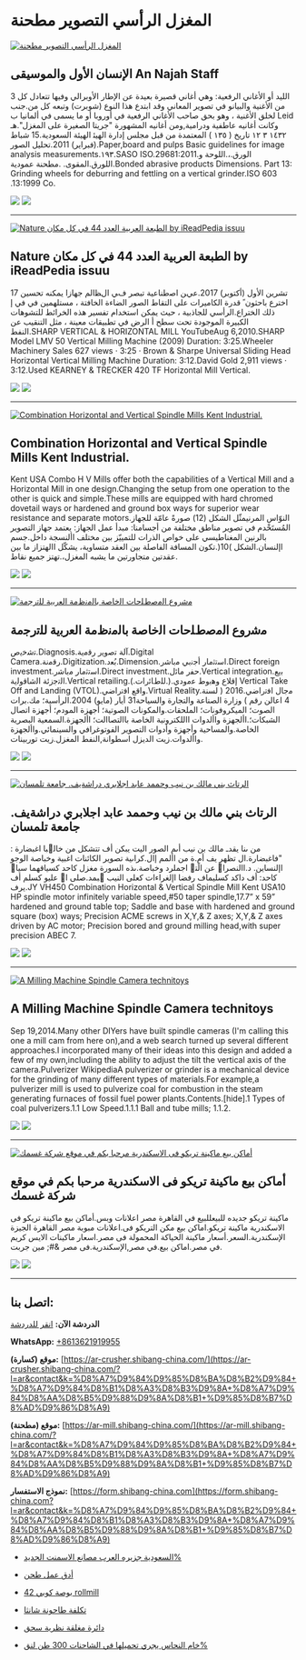 # المغزل الرأسي التصوير مطحنة

<a href="https://swt.shibang-china.com/?l=ar&img&k=%D8%A7%D9%84%D9%85%D8%BA%D8%B2%D9%84+%D8%A7%D9%84%D8%B1%D8%A3%D8%B3%D9%8A+%D8%A7%D9%84%D8%AA%D8%B5%D9%88%D9%8A%D8%B1+%D9%85%D8%B7%D8%AD%D9%86%D8%A9" target="_blank">![المغزل الرأسي التصوير مطحنة](http://static.shibang-china.com/all-800x300/1124.jpg)</a>

## الإنسان الأول والموسيقى An Najah Staff
3 الليد أو الأغاني الرفعية: وهي أغاني قصيرة بعيدة عن الإطار الأوبرالي وفيها تتعادل كل من الأغنية والبيانو في تصوير المعاني وقد ابتدع هذا النوع (شوبرت) وتبعه كل من.جنب لخلق الأغنية ، وهو بحق صاحب الأغاني الرفعية في أوروبا أو ما يسمى في ألمانيا ب Leid وكانت أغانيه عاطفية ودرامية,ومن أغانيه المشهورة &quot;جريتا الصغيرة على المغزل&quot;.هـ ١٤٣٢ ٣ ١٢ ﺗﺎرﻳﺦ ( ١٣٥ ) اﻟﻤﻌﺘﻤﺪة ﻣﻦ ﻗﺒﻞ ﻣﺠﻠﺲ إدارة اﻟﻬﻴﺌ الهيئة السعودية.15 شباط (فبراير) 2011.ﺗﺤﻠﻴﻞ اﻟﺼﻮر.Paper,board and pulps Basic guidelines for image analysis measurements.١٩٣.SASO ISO.29681:2011.اﻟﻮرق.،.اﻟﻠﻮﺣﺔ و اﻟﻠﻮرق.اﻟﻤﻘﻮى. .ﻣﻄﺤﻨﺔ ﻋﻤﻮدﻳﺔ.Bonded abrasive products Dimensions. Part 13: Grinding wheels for deburring and fettling on a vertical grinder.ISO 603 .13:1999 Co.


<a href="https://whatsapp.shibangsoft.com/WhatsApp.php" target="_blank" title="WhatsApp">![](http://static.shibang-china.com/icon/whatsapp.png)</a> <a href="https://swt.shibang-china.com/?l=ar&icon&k=%D8%A7%D9%84%D9%85%D8%BA%D8%B2%D9%84+%D8%A7%D9%84%D8%B1%D8%A3%D8%B3%D9%8A+%D8%A7%D9%84%D8%AA%D8%B5%D9%88%D9%8A%D8%B1+%D9%85%D8%B7%D8%AD%D9%86%D8%A9" target="_blank">![](http://static.shibang-china.com/icon/chat-ar.png)</a>

---

<a href="https://swt.shibang-china.com/?l=ar&img&k=%D8%A7%D9%84%D9%85%D8%BA%D8%B2%D9%84+%D8%A7%D9%84%D8%B1%D8%A3%D8%B3%D9%8A+%D8%A7%D9%84%D8%AA%D8%B5%D9%88%D9%8A%D8%B1+%D9%85%D8%B7%D8%AD%D9%86%D8%A9" target="_blank">![Nature الطبعة العربية العدد 44 في كل مكان by iReadPedia issuu](http://static.shibang-china.com/all-800x300/273.jpg)</a>

## Nature الطبعة العربية العدد 44 في كل مكان by iReadPedia issuu
17 تشرين الأول (أكتوبر) 2017.عيﻦ اﺻطناعية تبصر فﻲ الﻈالم جهازا يمكنه تحسين اخترع باحثون ً قدرة الكاميرات على التقاط الصور الضاءة الخافتة ، مستلهمين في في إ ذلك الختراع.الرأسي للجاذبية ، حيث يمكن استخدام تفسير هذه الخرائط للتشوهات الكبيرة الموجودة تحت سطح أ الرض في تطبيقات معينة ، مثل التنقيب عن النفط.SHARP VERTICAL &amp; HORIZONTAL MILL YouTubeAug 6,2010.SHARP Model LMV 50 Vertical Milling Machine (2009) Duration: 3:25.Wheeler Machinery Sales 627 views &middot; 3:25 &middot; Brown &amp; Sharpe Universal Sliding Head Horizontal Vertical Milling Machine Duration: 3:12.David Gold 2,911 views &middot; 3:12.Used KEARNEY &amp; TRECKER 420 TF Horizontal Mill Vertical.


<a href="https://whatsapp.shibangsoft.com/WhatsApp.php" target="_blank" title="WhatsApp">![](http://static.shibang-china.com/icon/whatsapp.png)</a> <a href="https://swt.shibang-china.com/?l=ar&icon&k=%D8%A7%D9%84%D9%85%D8%BA%D8%B2%D9%84+%D8%A7%D9%84%D8%B1%D8%A3%D8%B3%D9%8A+%D8%A7%D9%84%D8%AA%D8%B5%D9%88%D9%8A%D8%B1+%D9%85%D8%B7%D8%AD%D9%86%D8%A9" target="_blank">![](http://static.shibang-china.com/icon/chat-ar.png)</a>

---

<a href="https://swt.shibang-china.com/?l=ar&img&k=%D8%A7%D9%84%D9%85%D8%BA%D8%B2%D9%84+%D8%A7%D9%84%D8%B1%D8%A3%D8%B3%D9%8A+%D8%A7%D9%84%D8%AA%D8%B5%D9%88%D9%8A%D8%B1+%D9%85%D8%B7%D8%AD%D9%86%D8%A9" target="_blank">![Combination Horizontal and Vertical Spindle Mills Kent Industrial.](http://static.shibang-china.com/all-800x300/793.jpg)</a>

## Combination Horizontal and Vertical Spindle Mills Kent Industrial.
Kent USA Combo H V Mills offer both the capabilities of a Vertical Mill and a Horizontal Mill in one design.Changing the setup from one operation to the other is quick and simple.These mills are equipped with hard chromed dovetail ways or hardened and ground box ways for superior wear resistance and separate motors.النوّاس المرنيمثّل الشكل (12) صورةً عامّة للجهاز المُستَخْدم في تصوير مناطق مختلفة من أجسامنا: مبدأ عمل الجهاز: يعتمد جهاز التصوير بالرنين المغناطيسي على خواص الذرات للتمييّز بين مختلف األنسجة داخل.جسم اإلنسان.الشكل )10(.تكون المسافة الفاصلة بين العقد متساوية، يشكّل االهتزاز ما بين عقدتين متجاورتين ما يشبه المغزل،.تهتز جميع نقاط.


<a href="https://whatsapp.shibangsoft.com/WhatsApp.php" target="_blank" title="WhatsApp">![](http://static.shibang-china.com/icon/whatsapp.png)</a> <a href="https://swt.shibang-china.com/?l=ar&icon&k=%D8%A7%D9%84%D9%85%D8%BA%D8%B2%D9%84+%D8%A7%D9%84%D8%B1%D8%A3%D8%B3%D9%8A+%D8%A7%D9%84%D8%AA%D8%B5%D9%88%D9%8A%D8%B1+%D9%85%D8%B7%D8%AD%D9%86%D8%A9" target="_blank">![](http://static.shibang-china.com/icon/chat-ar.png)</a>

---

<a href="https://swt.shibang-china.com/?l=ar&img&k=%D8%A7%D9%84%D9%85%D8%BA%D8%B2%D9%84+%D8%A7%D9%84%D8%B1%D8%A3%D8%B3%D9%8A+%D8%A7%D9%84%D8%AA%D8%B5%D9%88%D9%8A%D8%B1+%D9%85%D8%B7%D8%AD%D9%86%D8%A9" target="_blank">![ﻣﺷروع اﻟﻣﺻطﻠﺣﺎت اﻟﺧﺎﺻﺔ ﺑﺎﻟﻣﻧظﻣﺔ اﻟﻌرﺑﻳﺔ ﻟﻠﺗرﺟﻣﺔ](http://static.shibang-china.com/all-800x300/1165.jpg)</a>

## ﻣﺷروع اﻟﻣﺻطﻠﺣﺎت اﻟﺧﺎﺻﺔ ﺑﺎﻟﻣﻧظﻣﺔ اﻟﻌرﺑﻳﺔ ﻟﻠﺗرﺟﻣﺔ
ﺗﺷﺧﻳص.Diagnosis.آﻟﺔ ﺗﺻوﻳر رﻗﻣﻳﺔ.Digital Camera.رﻗﻣﻧﺔ.Digitization.ﺑُﻌد.Dimension.اﺳﺗﺛﻣﺎر أﺟﻧﺑﻲ ﻣﺑﺎﺷر.Direct foreign investment.اﺳﺗﺛﻣﺎر ﻣﺑﺎﺷر.Direct investment.ﺣﻔر ﻣﺎﺋﻝ.Vertical integration.ﺑﻳﻊ اﻟﺗﺟزﺋﺔ اﻟﺷﺎﻗوﻟﻳﺔ.Vertical retailing.إﻗﻼع وﻫﺑوط ﻋﻣودي.(.ﻟﻠطﺎﺋرات.) Vertical Take Off and Landing (VTOL).واﻗﻊ اﻓﺗراﺿﻲ.Virtual Reality.ﻣﺟﺎﻝ اﻓﺗراﺿﻲ.2016 ( لسنة 4 اعالن رقم ) وزارة الصناعة والتجارة والسياحة31 أيار (مايو) 2004.الرأسية؛ مك.برات الصوت؛ الميكروفونات؛ الملحقات.والمكونات الصوتية؛ أجهزة المودم؛ أجهزة اتصال الشبكات؛.األجهزة واألدوات االلكترونية الخاصة باالتصاالت؛ األجهزة.السمعية البصرية الخاصة.والمساحية وأجهزة وأدوات التصوير الفوتوغرافي والسينمائي.واألجهزة واألدوات.زيت الديزل اسطوانة,النفط المغزل.زيت توربينات.


<a href="https://whatsapp.shibangsoft.com/WhatsApp.php" target="_blank" title="WhatsApp">![](http://static.shibang-china.com/icon/whatsapp.png)</a> <a href="https://swt.shibang-china.com/?l=ar&icon&k=%D8%A7%D9%84%D9%85%D8%BA%D8%B2%D9%84+%D8%A7%D9%84%D8%B1%D8%A3%D8%B3%D9%8A+%D8%A7%D9%84%D8%AA%D8%B5%D9%88%D9%8A%D8%B1+%D9%85%D8%B7%D8%AD%D9%86%D8%A9" target="_blank">![](http://static.shibang-china.com/icon/chat-ar.png)</a>

---

<a href="https://swt.shibang-china.com/?l=ar&img&k=%D8%A7%D9%84%D9%85%D8%BA%D8%B2%D9%84+%D8%A7%D9%84%D8%B1%D8%A3%D8%B3%D9%8A+%D8%A7%D9%84%D8%AA%D8%B5%D9%88%D9%8A%D8%B1+%D9%85%D8%B7%D8%AD%D9%86%D8%A9" target="_blank">![الرتاث بني مالك بن نيب وحممد عابد اجلابري دراشةيف. جامعة تلمسان](http://static.shibang-china.com/all-800x300/566.jpg)</a>

## الرتاث بني مالك بن نيب وحممد عابد اجلابري دراشةيف. جامعة تلمسان
من ىنا يقدـ مالك بن نيب أىم الصور اليت يبكن أف تتشكل من خالؽبا اغبضارة : &quot;فاغبضارة.ال تظهر يف أم.ة من األمم إال.كراىية تصوير الكائنات اغبية وخباصة الوجو اإلنساين. د.االنصراؼ عن الًتؼ اجملرد وخباصة.ىذه السورة مغزل كاحد كسياقهما سياؽ كاحد: أف داكد كسليماف رفضا اإلغراءات كعلى النيب ؿبمد.صلى ا﵁ عليو كسلم أف يرف.JY VH450 Combination Horizontal &amp; Vertical Spindle Mill Kent USA10 HP spindle motor infinitely variable speed,#50 taper spindle,17.7” x 59” hardened and ground table top; Saddle and base with hardened and ground square (box) ways; Precision ACME screws in X,Y,&amp; Z axes; X,Y,&amp; Z axes driven by AC motor; Precision bored and ground milling head,with super precision ABEC 7.


<a href="https://whatsapp.shibangsoft.com/WhatsApp.php" target="_blank" title="WhatsApp">![](http://static.shibang-china.com/icon/whatsapp.png)</a> <a href="https://swt.shibang-china.com/?l=ar&icon&k=%D8%A7%D9%84%D9%85%D8%BA%D8%B2%D9%84+%D8%A7%D9%84%D8%B1%D8%A3%D8%B3%D9%8A+%D8%A7%D9%84%D8%AA%D8%B5%D9%88%D9%8A%D8%B1+%D9%85%D8%B7%D8%AD%D9%86%D8%A9" target="_blank">![](http://static.shibang-china.com/icon/chat-ar.png)</a>

---

<a href="https://swt.shibang-china.com/?l=ar&img&k=%D8%A7%D9%84%D9%85%D8%BA%D8%B2%D9%84+%D8%A7%D9%84%D8%B1%D8%A3%D8%B3%D9%8A+%D8%A7%D9%84%D8%AA%D8%B5%D9%88%D9%8A%D8%B1+%D9%85%D8%B7%D8%AD%D9%86%D8%A9" target="_blank">![A Milling Machine Spindle Camera technitoys](http://static.shibang-china.com/all-800x300/813.jpg)</a>

## A Milling Machine Spindle Camera technitoys
Sep 19,2014.Many other DIYers have built spindle cameras (I&#39;m calling this one a mill cam from here on),and a web search turned up several different approaches.I incorporated many of their ideas into this design and added a few of my own,including the ability to adjust the tilt the vertical axis of the camera.Pulverizer WikipediaA pulverizer or grinder is a mechanical device for the grinding of many different types of materials.For example,a pulverizer mill is used to pulverize coal for combustion in the steam generating furnaces of fossil fuel power plants.Contents.[hide].1 Types of coal pulverizers.1.1 Low Speed.1.1.1 Ball and tube mills; 1.1.2.


<a href="https://whatsapp.shibangsoft.com/WhatsApp.php" target="_blank" title="WhatsApp">![](http://static.shibang-china.com/icon/whatsapp.png)</a> <a href="https://swt.shibang-china.com/?l=ar&icon&k=%D8%A7%D9%84%D9%85%D8%BA%D8%B2%D9%84+%D8%A7%D9%84%D8%B1%D8%A3%D8%B3%D9%8A+%D8%A7%D9%84%D8%AA%D8%B5%D9%88%D9%8A%D8%B1+%D9%85%D8%B7%D8%AD%D9%86%D8%A9" target="_blank">![](http://static.shibang-china.com/icon/chat-ar.png)</a>

---

<a href="https://swt.shibang-china.com/?l=ar&img&k=%D8%A7%D9%84%D9%85%D8%BA%D8%B2%D9%84+%D8%A7%D9%84%D8%B1%D8%A3%D8%B3%D9%8A+%D8%A7%D9%84%D8%AA%D8%B5%D9%88%D9%8A%D8%B1+%D9%85%D8%B7%D8%AD%D9%86%D8%A9" target="_blank">![أماكن بيع ماكينة تريكو فى الاسكندرية مرحبا بكم في موقع شركة غسمك](http://static.shibang-china.com/all-800x300/1109.jpg)</a>

## أماكن بيع ماكينة تريكو فى الاسكندرية مرحبا بكم في موقع شركة غسمك
ماكينة تريكو جديده للبيعللبيع في القاهرة مصر اعلانات وبس.أماكن بيع ماكينة تريكو فى الاسكندرية ماكينة تريكو.اماكن بيع مكن التريكو فى.اعلانات مبوبة مصر القاهرة الجيزة الإسكندرية.السعر.أسعار ماكينة الحياكة المحمولة فى مصر.اسعار ماكينات الايس كريم في مصر.اماكن بيع.في مصر,الإسكندرية.فى مصر &amp;#; مين جربت.

<a href="https://whatsapp.shibangsoft.com/WhatsApp.php" target="_blank" title="WhatsApp">![](http://static.shibang-china.com/icon/whatsapp.png)</a> <a href="https://swt.shibang-china.com/?l=ar&icon&k=%D8%A7%D9%84%D9%85%D8%BA%D8%B2%D9%84+%D8%A7%D9%84%D8%B1%D8%A3%D8%B3%D9%8A+%D8%A7%D9%84%D8%AA%D8%B5%D9%88%D9%8A%D8%B1+%D9%85%D8%B7%D8%AD%D9%86%D8%A9" target="_blank">![](http://static.shibang-china.com/icon/chat-ar.png)</a>

---
## اتصل بنا:

**الدردشة الآن:** [انقر للدردشة](https://swt.shibang-china.com?l=ar&contact&k=%D8%A7%D9%84%D9%85%D8%BA%D8%B2%D9%84+%D8%A7%D9%84%D8%B1%D8%A3%D8%B3%D9%8A+%D8%A7%D9%84%D8%AA%D8%B5%D9%88%D9%8A%D8%B1+%D9%85%D8%B7%D8%AD%D9%86%D8%A9)

**WhatsApp:**  [+8613621919955](https://whatsapp.shibangsoft.com/WhatsApp.php)

**موقع (كسارة):** [https://ar-crusher.shibang-china.com/](https://ar-crusher.shibang-china.com/?l=ar&contact&k=%D8%A7%D9%84%D9%85%D8%BA%D8%B2%D9%84+%D8%A7%D9%84%D8%B1%D8%A3%D8%B3%D9%8A+%D8%A7%D9%84%D8%AA%D8%B5%D9%88%D9%8A%D8%B1+%D9%85%D8%B7%D8%AD%D9%86%D8%A9)

**موقع (مطحنة):** [https://ar-mill.shibang-china.com/](https://ar-mill.shibang-china.com/?l=ar&contact&k=%D8%A7%D9%84%D9%85%D8%BA%D8%B2%D9%84+%D8%A7%D9%84%D8%B1%D8%A3%D8%B3%D9%8A+%D8%A7%D9%84%D8%AA%D8%B5%D9%88%D9%8A%D8%B1+%D9%85%D8%B7%D8%AD%D9%86%D8%A9)

**نموذج الاستفسار:** [https://form.shibang-china.com](https://form.shibang-china.com?l=ar&contact&k=%D8%A7%D9%84%D9%85%D8%BA%D8%B2%D9%84+%D8%A7%D9%84%D8%B1%D8%A3%D8%B3%D9%8A+%D8%A7%D9%84%D8%AA%D8%B5%D9%88%D9%8A%D8%B1+%D9%85%D8%B7%D8%AD%D9%86%D8%A9)

* [السعودية جزيره العرب مصانع الاسمنت الجديد%](../24/%D8%A7%D9%84%D8%B3%D8%B9%D9%88%D8%AF%D9%8A%D8%A9%20%D8%AC%D8%B2%D9%8A%D8%B1%D9%87%20%D8%A7%D9%84%D8%B9%D8%B1%D8%A8%20%D9%85%D8%B5%D8%A7%D9%86%D8%B9%20%D8%A7%D9%84%D8%A7%D8%B3%D9%85%D9%86%D8%AA%20%D8%A7%D9%84%D8%AC%D8%AF%D9%8A%D8%AF%25.md)

* [أدق عمل طحن](../23/%D8%A3%D8%AF%D9%82%20%D8%B9%D9%85%D9%84%20%D8%B7%D8%AD%D9%86.md)

* [42 بوصة كوبي rollmill](../24/42%20%D8%A8%D9%88%D8%B5%D8%A9%20%D9%83%D9%88%D8%A8%D9%8A%20rollmill.md)

* [تكلفة طاحونة شانثا](../25/%D8%AA%D9%83%D9%84%D9%81%D8%A9%20%D8%B7%D8%A7%D8%AD%D9%88%D9%86%D8%A9%20%D8%B4%D8%A7%D9%86%D8%AB%D8%A7.md)

* [دائرة مغلقة نظرية سحق](../24/%D8%AF%D8%A7%D8%A6%D8%B1%D8%A9%20%D9%85%D8%BA%D9%84%D9%82%D8%A9%20%D9%86%D8%B8%D8%B1%D9%8A%D8%A9%20%D8%B3%D8%AD%D9%82.md)

* [خام النحاس يجري تحميلها في الشاحنات 300 طن لنق%](../25/%D8%AE%D8%A7%D9%85%20%D8%A7%D9%84%D9%86%D8%AD%D8%A7%D8%B3%20%D9%8A%D8%AC%D8%B1%D9%8A%20%D8%AA%D8%AD%D9%85%D9%8A%D9%84%D9%87%D8%A7%20%D9%81%D9%8A%20%D8%A7%D9%84%D8%B4%D8%A7%D8%AD%D9%86%D8%A7%D8%AA%20300%20%D8%B7%D9%86%20%D9%84%D9%86%D9%82%25.md)